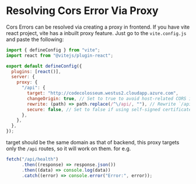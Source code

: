 # Resolving Cors Error Via Proxy

Cors Errors can be resolved via creating a proxy in frontend. If you have vite react project, vite has a inbuilt proxy feature. Just go to the `vite.config.js` and paste the following:

```javascript
import { defineConfig } from "vite";
import react from "@vitejs/plugin-react";

export default defineConfig({
  plugins: [react()],
  server: {
    proxy: {
      "/api": {
        target: "http://codecolosseum.westus2.cloudapp.azure.com",
        changeOrigin: true, // Set to true to avoid host-related CORS issues
        rewrite: (path) => path.replace(/^\/api/, ""), // Rewrite `/api` if necessary
        secure: false, // Set to false if using self-signed certificates
      },
    },
  },
});

```

target should be the same domain as that of backend, this proxy targets only the `/api` routes, so it will work on them.
for e.g.
```javascript
fetch("/api/health")
      .then((response) => response.json())
      .then((data) => console.log(data))
      .catch((error) => console.error("Error:", error));
```
